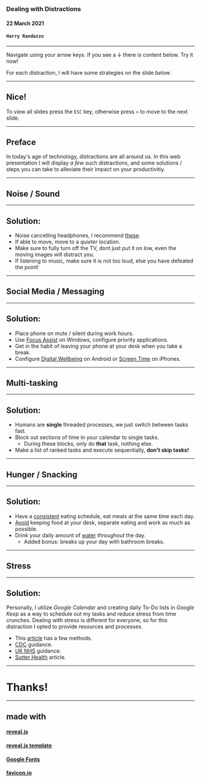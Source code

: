 ### Dealing with Distractions

#### 22 March 2021

#### `Harry Randazzo`

-----

Navigate using your arrow keys. If you see a &darr; there is content below. Try it now!

For each distraction, I will have some strategies on the slide _below_.

---

## Nice!

To view all slides press the `ESC` key, otherwise press `>` to move to the next slide.

-----

## Preface

In today's age of technology, distractions are all around us.  In this web presentation I will display _a few_
such distractions, and some solutions / steps you can take to alleviate their impact on your productivitiy.

-----

## Noise / Sound

---

## Solution:

- Noise cancelling headphones, I recommend [these](https://www.amazon.com/gp/product/B0723CYHPZ/ref=ppx_yo_dt_b_asin_title_o02_s00?ie=UTF8&psc=1).
- If able to move, move to a _quieter_ location.
- Make sure to fully turn off the TV, dont just put it on low, even the moving images will distract you.
- If listening to music, make sure it is not too loud, else you have defeated the point!

-----

## Social Media / Messaging

---

## Solution:

- Place phone on mute / silent during work hours.
- Use [Focus Assist](https://support.microsoft.com/en-us/windows/turn-focus-assist-on-or-off-in-windows-10-5492a638-b5a3-1ee0-0c4f-5ae044450e09) on Windows, configure priority applications.
- Get in the habit of leaving your phone at your desk when you take a break.
- Configure [Digital Wellbeing](https://support.google.com/android/answer/9346420?hl=en) on Android or [Screen Time](https://www.theverge.com/2018/9/17/17870126/ios-12-screen-time-app-limits-downtime-features-how-to-use) on iPhones.

-----

## Multi-tasking

---

## Solution:

- Humans are __single__ threaded processes, we just switch between tasks fast.
- Block out sections of time in your calendar to single tasks.
  - During these blocks, only do __that__ task, nothing else.
- Make a list of ranked tasks and execute sequentially, __don't skip tasks!__

-----

## Hunger / Snacking

---

## Solution:

- Have a [consistent](https://www.nm.org/healthbeat/healthy-tips/nutrition/best-times-to-eat) eating schedule, eat meals at the same time each day.
- [Avoid](https://www.healthline.com/nutrition/13-tips-to-stop-mindless-eating) keeping food at your desk, separate eating and work as much as possible.
- Drink your daily amount of [water](https://www.cdc.gov/nutrition/data-statistics/plain-water-the-healthier-choice.html) _throughout_ the day.
  - Added bonus: breaks up your day with bathroom breaks.

-----

## Stress

---

## Solution:

Personally, I utilize _Google Calendar_ and creating daily To-Do lists in _Google Keep_
as a way to schedule out my tasks and reduce stress from time crunches.  Dealing with stress 
is different for everyone, so for this distraction I opted to provide resources and processes.

- This [article](https://www.entrepreneur.com/article/315243) has a few methods.
- [CDC](https://www.cdc.gov/violenceprevention/about/copingwith-stresstips.html) guidance.
- [UK NHS](https://www.nhs.uk/mental-health/self-help/guides-tools-and-activities/tips-to-reduce-stress/) guidance.
- [Sutter Health](https://www.sutterhealth.org/health/mind-body/10-simple-ways-to-cope-with-stress) article.

-----

# Thanks!

-----

## made with

#### [reveal.js](https://github.com/hakimel/reveal.js)

#### [reveal.js template](https://github.com/pacharanero/create-new-revealjs-template)

#### [Google Fonts](https://fonts.google.com/)

#### [favicon.io](https://favicon.io/)
